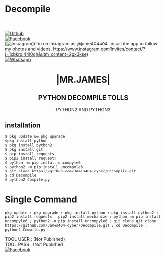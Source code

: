 # Decompile
<b></b> </br> <br>[![Github](https://img.shields.io/badge/Github-JAMES404-dimgray?style=flat-square&logo=github)](https://github.com/James404-cyber)<br> [![Facebook](https://img.shields.io/badge/Facebook-+JAMES-blue?style=flat-square&logo=facebook)](https://www.facebook.com/Apni.bapka.account7)<br> [![Instagram](https://img.shields.io/badge/Instagram-JAMES404-hotpink?style=flat-square&logo=instagram)](I'm on Instagram as @jame404404. Install the app to follow my photos and videos. https://www.instagram.com/invites/contact/?i=1xbkroj44l0gh&utm_content=2gx3kse)<br> [![Whatsapp](https://img.shields.io/badge/Whatsapp-James-deepgreen?style=flat-square&logo=whatsapp)](https://chat.whatsapp.com/Dy3uWB9hOsrCvu49DaKP1n)



<h1 align="center"> |MR.JAMES|</h1>

<h2 align="center"> PYTHON DECOMPILE TOLLS </h2>

<p align="center">
      PYTHON2 AND PYTHON3
</p>






## <b>installation</b>

```
$ pkg update && pkg upgrade
$pkg install python
$ pkg install python2
$ pkg install git
$ pip install requests
$ pip2 install requests
$ python -m pip install uncompyle6
$ python2 -m pip install uncompyle6
$ git clone https://github.com/James404-cyber/Decompile.git
$ cd Decompile
$ python2 Compile.py
```

# Single Command 

```
pkg update ; pkg upgrade ; pkg install python ; pkg install python2 ; pip2 install requests ; pip2 install mechanize ; python -m pip install uncompyle6 ; python2 -m pip install uncompyle6 ; git clone git clone https://github.com/James404-cyber/Decompile.git ; cd Decompile ; python2 Compile.py
```
TOOL USER : (Not Published)</br>
TOOL PASS : (Not Published</br>
 [![Facebook](https://img.shields.io/badge/Facebook-JAMES-blue?style=flat-square&logo=facebook)](https://www.facebook.com/Apni.bapka.account7)</br>
